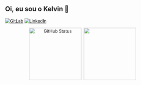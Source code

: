 ## Oi, eu sou o Kelvin 👋

[![GitLab](https://img.shields.io/badge/GitLab-330F63?style=for-the-badge&logo=gitlab&logoColor=white)](https://gitlab.devops.ifrn.edu.br/kelvin.marques)
[![LinkedIn](https://img.shields.io/badge/LinkedIn-0077B5?style=for-the-badge&logo=linkedin&logoColor=white)](https://www.linkedin.com/in/kelvin-marques-9b55b3272/)

<div align="center">
    <img height="170px" alt="GitHub Status" src="https://github-readme-stats.vercel.app/api?username=iKelvinDev&theme=tokyonight&show_icons=true"/>&nbsp;
    <img height="170px" src="https://github-readme-stats.vercel.app/api/top-langs/?username=iKelvinDev&layout=compact&theme=tokyonight"/>
</div>
